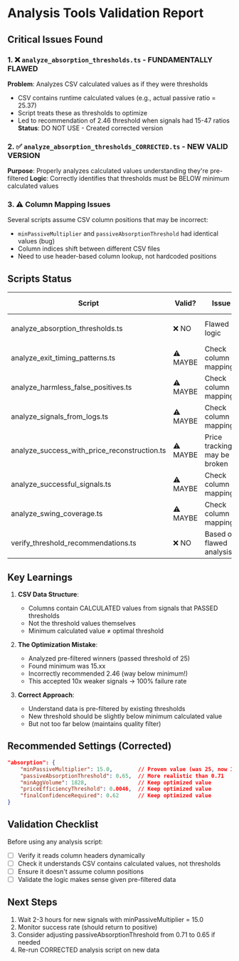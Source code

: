 # Analysis Tools Validation Report

## Critical Issues Found

### 1. ❌ `analyze_absorption_thresholds.ts` - FUNDAMENTALLY FLAWED
**Problem**: Analyzes CSV calculated values as if they were thresholds
- CSV contains runtime calculated values (e.g., actual passive ratio = 25.37)
- Script treats these as thresholds to optimize
- Led to recommendation of 2.46 threshold when signals had 15-47 ratios
**Status**: DO NOT USE - Created corrected version

### 2. ✅ `analyze_absorption_thresholds_CORRECTED.ts` - NEW VALID VERSION
**Purpose**: Properly analyzes calculated values understanding they're pre-filtered
**Logic**: Correctly identifies that thresholds must be BELOW minimum calculated values

### 3. ⚠️ Column Mapping Issues
Several scripts assume CSV column positions that may be incorrect:
- `minPassiveMultiplier` and `passiveAbsorptionThreshold` had identical values (bug)
- Column indices shift between different CSV files
- Need to use header-based column lookup, not hardcoded positions

## Scripts Status

| Script | Valid? | Issue | Action Needed |
|--------|--------|-------|---------------|
| analyze_absorption_thresholds.ts | ❌ NO | Flawed logic | Use CORRECTED version |
| analyze_exit_timing_patterns.ts | ⚠️ MAYBE | Check column mappings | Verify columns |
| analyze_harmless_false_positives.ts | ⚠️ MAYBE | Check column mappings | Verify columns |
| analyze_signals_from_logs.ts | ⚠️ MAYBE | Check column mappings | Verify columns |
| analyze_success_with_price_reconstruction.ts | ⚠️ MAYBE | Price tracking may be broken | Verify price data |
| analyze_successful_signals.ts | ⚠️ MAYBE | Check column mappings | Verify columns |
| analyze_swing_coverage.ts | ⚠️ MAYBE | Check column mappings | Verify columns |
| verify_threshold_recommendations.ts | ❌ NO | Based on flawed analysis | Do not use |

## Key Learnings

1. **CSV Data Structure**:
   - Columns contain CALCULATED values from signals that PASSED thresholds
   - Not the threshold values themselves
   - Minimum calculated value ≠ optimal threshold

2. **The Optimization Mistake**:
   - Analyzed pre-filtered winners (passed threshold of 25)
   - Found minimum was 15.xx
   - Incorrectly recommended 2.46 (way below minimum!)
   - This accepted 10x weaker signals → 100% failure rate

3. **Correct Approach**:
   - Understand data is pre-filtered by existing thresholds
   - New threshold should be slightly below minimum calculated value
   - But not too far below (maintains quality filter)

## Recommended Settings (Corrected)

```json
"absorption": {
    "minPassiveMultiplier": 15.0,        // Proven value (was 25, now 15)
    "passiveAbsorptionThreshold": 0.65,  // More realistic than 0.71
    "minAggVolume": 1828,                // Keep optimized value
    "priceEfficiencyThreshold": 0.0046,  // Keep optimized value
    "finalConfidenceRequired": 0.62      // Keep optimized value
}
```

## Validation Checklist

Before using any analysis script:
- [ ] Verify it reads column headers dynamically
- [ ] Check it understands CSV contains calculated values, not thresholds
- [ ] Ensure it doesn't assume column positions
- [ ] Validate the logic makes sense given pre-filtered data

## Next Steps

1. Wait 2-3 hours for new signals with minPassiveMultiplier = 15.0
2. Monitor success rate (should return to positive)
3. Consider adjusting passiveAbsorptionThreshold from 0.71 to 0.65 if needed
4. Re-run CORRECTED analysis script on new data